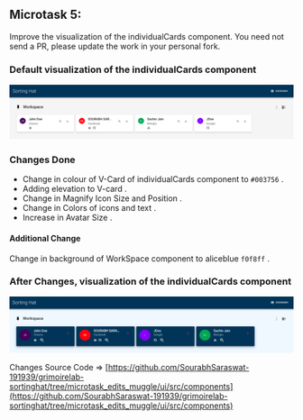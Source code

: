 ## Microtask 5:

Improve the visualization of the individualCards component. You need not send a PR, please update the work in your personal fork.

### Default visualization of the individualCards component
![before_changes](https://github.com/SourabhSaraswat-191939/GSoC-chaoss-microtasks/blob/main/microtask-8/before_changes.png)

### Changes Done
- Change in colour of V-Card of individualCards component to `#003756` .
- Adding elevation to V-card .
- Change in Magnify Icon Size and Position .
- Change in Colors of icons and text .
- Increase in Avatar Size .

#### Additional Change
Change in background of WorkSpace component to aliceblue `f0f8ff` .

### After Changes, visualization of the individualCards component
![after_changes](https://github.com/SourabhSaraswat-191939/GSoC-chaoss-microtasks/blob/main/microtask-8/after_changes.png)

Changes Source Code => [https://github.com/SourabhSaraswat-191939/grimoirelab-sortinghat/tree/microtask_edits_muggle/ui/src/components](https://github.com/SourabhSaraswat-191939/grimoirelab-sortinghat/tree/microtask_edits_muggle/ui/src/components)
